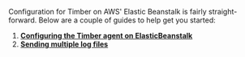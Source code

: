 Configuration for Timber on AWS' Elastic Beanstalk is fairly straight-forward. Below are a couple of guides to help get you started:

1. [**Configuring the Timber agent on ElasticBeanstalk**](configuring-the-timber-agent)
2. [**Sending multiple log files**](sending-multiple-log-files)
